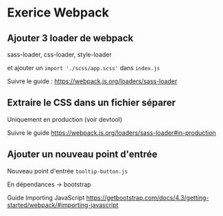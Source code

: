 # Exerice Webpack

## Ajouter 3 loader de webpack

sass-loader, css-loader, style-loader

et ajouter un `import './scss/app.scss'` dans `index.js`

Suivre le guide :
https://webpack.js.org/loaders/sass-loader

## Extraire le CSS dans un fichier séparer

Uniquement en production (voir devtool)

Suivre le guide
https://webpack.js.org/loaders/sass-loader#in-production

## Ajouter un nouveau point d'entrée

Nouveau point d'entrée `tooltip-button.js`

En dépendances -> bootstrap

Guide Importing JavaScript 
https://getbootstrap.com/docs/4.3/getting-started/webpack/#importing-javascript


